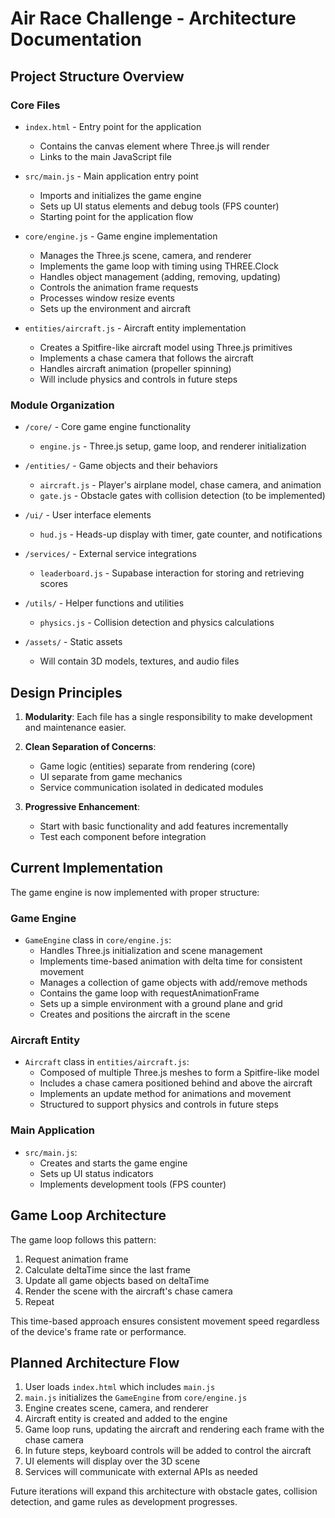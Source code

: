 # Air Race Challenge - Architecture Documentation

## Project Structure Overview

### Core Files

- `index.html` - Entry point for the application
  - Contains the canvas element where Three.js will render
  - Links to the main JavaScript file

- `src/main.js` - Main application entry point
  - Imports and initializes the game engine
  - Sets up UI status elements and debug tools (FPS counter)
  - Starting point for the application flow

- `core/engine.js` - Game engine implementation
  - Manages the Three.js scene, camera, and renderer
  - Implements the game loop with timing using THREE.Clock
  - Handles object management (adding, removing, updating)
  - Controls the animation frame requests
  - Processes window resize events
  - Sets up the environment and aircraft

- `entities/aircraft.js` - Aircraft entity implementation
  - Creates a Spitfire-like aircraft model using Three.js primitives
  - Implements a chase camera that follows the aircraft
  - Handles aircraft animation (propeller spinning)
  - Will include physics and controls in future steps

### Module Organization

- `/core/` - Core game engine functionality
  - `engine.js` - Three.js setup, game loop, and renderer initialization

- `/entities/` - Game objects and their behaviors
  - `aircraft.js` - Player's airplane model, chase camera, and animation
  - `gate.js` - Obstacle gates with collision detection (to be implemented)

- `/ui/` - User interface elements
  - `hud.js` - Heads-up display with timer, gate counter, and notifications

- `/services/` - External service integrations
  - `leaderboard.js` - Supabase interaction for storing and retrieving scores

- `/utils/` - Helper functions and utilities
  - `physics.js` - Collision detection and physics calculations

- `/assets/` - Static assets
  - Will contain 3D models, textures, and audio files

## Design Principles

1. **Modularity**: Each file has a single responsibility to make development and maintenance easier.

2. **Clean Separation of Concerns**:
   - Game logic (entities) separate from rendering (core)
   - UI separate from game mechanics
   - Service communication isolated in dedicated modules

3. **Progressive Enhancement**:
   - Start with basic functionality and add features incrementally
   - Test each component before integration

## Current Implementation

The game engine is now implemented with proper structure:

### Game Engine
- `GameEngine` class in `core/engine.js`:
  - Handles Three.js initialization and scene management
  - Implements time-based animation with delta time for consistent movement
  - Manages a collection of game objects with add/remove methods
  - Contains the game loop with requestAnimationFrame
  - Sets up a simple environment with a ground plane and grid
  - Creates and positions the aircraft in the scene

### Aircraft Entity
- `Aircraft` class in `entities/aircraft.js`:
  - Composed of multiple Three.js meshes to form a Spitfire-like model
  - Includes a chase camera positioned behind and above the aircraft
  - Implements an update method for animations and movement
  - Structured to support physics and controls in future steps

### Main Application
- `src/main.js`:
  - Creates and starts the game engine
  - Sets up UI status indicators
  - Implements development tools (FPS counter)

## Game Loop Architecture

The game loop follows this pattern:
1. Request animation frame
2. Calculate deltaTime since the last frame
3. Update all game objects based on deltaTime
4. Render the scene with the aircraft's chase camera
5. Repeat

This time-based approach ensures consistent movement speed regardless of the device's frame rate or performance.

## Planned Architecture Flow

1. User loads `index.html` which includes `main.js`
2. `main.js` initializes the `GameEngine` from `core/engine.js`
3. Engine creates scene, camera, and renderer
4. Aircraft entity is created and added to the engine
5. Game loop runs, updating the aircraft and rendering each frame with the chase camera
6. In future steps, keyboard controls will be added to control the aircraft
7. UI elements will display over the 3D scene
8. Services will communicate with external APIs as needed

Future iterations will expand this architecture with obstacle gates, collision detection, and game rules as development progresses. 